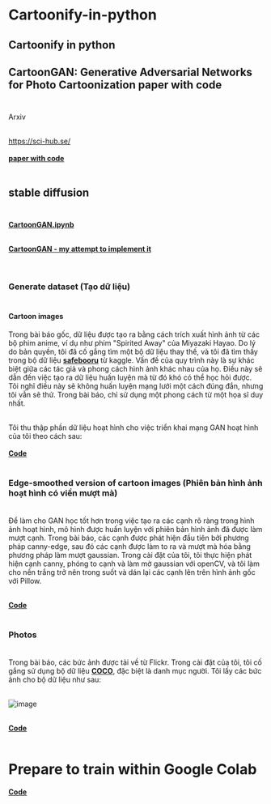 # Cartoonify-in-python
## Cartoonify in python

## CartoonGAN: Generative Adversarial Networks for Photo Cartoonization paper with code <br><br>
Arxiv<br><br>

https://sci-hub.se/<br><br>
[**paper with code**](https://paperswithcode.com/) <br><br>

## stable diffusion <br><br>
[**CartoonGAN.ipynb**](https://github.com/TobiasSunderdiek/cartoon-gan/blob/main/CartoonGAN.ipynb) <br><br>

[**CartoonGAN - my attempt to implement it**](https://tobiassunderdiek.github.io/cartoon-gan/#tc1_1) <br><br>

#

### Generate dataset (Tạo dữ liệu) <br><br>


#### Cartoon images

Trong bài báo gốc, dữ liệu được tạo ra bằng cách trích xuất hình ảnh từ các bộ phim anime, ví dụ như phim "Spirited Away" của Miyazaki Hayao. Do lý do bản quyền, tôi đã cố gắng tìm một bộ dữ liệu thay thế, và tôi đã tìm thấy trong bộ dữ liệu  [**safebooru**](https://www.kaggle.com/datasets/alamson/safebooru?resource=download)  từ kaggle. Vấn đề của quy trình này là sự khác biệt giữa các tác giả và phong cách hình ảnh khác nhau của họ. Điều này sẽ dẫn đến việc tạo ra dữ liệu huấn luyện mà từ đó khó có thể học hỏi được. Tôi nghĩ điều này sẽ không huấn luyện mạng lưới một cách đúng đắn, nhưng tôi vẫn sẽ thử. Trong bài báo, chỉ sử dụng một phong cách từ một họa sĩ duy nhất. <br><br>

Tôi thu thập phần dữ liệu hoạt hình cho việc triển khai mạng GAN hoạt hình của tôi theo cách sau: <br><br>
[**Code**](https://github.com/Experimenters1/Cartoonify-in-python/blob/main/Untitled1.ipynb) <br><br>

### 

### Edge-smoothed version of cartoon images (Phiên bản hình ảnh hoạt hình có viền mượt mà) <br><br>

Để làm cho GAN học tốt hơn trong việc tạo ra các cạnh rõ ràng trong hình ảnh hoạt hình, mô hình được huấn luyện với phiên bản hình ảnh đã được làm mượt cạnh. Trong bài báo, các cạnh được phát hiện đầu tiên bởi phương pháp canny-edge, sau đó các cạnh được làm to ra và mượt mà hóa bằng phương pháp làm mượt gaussian. Trong cài đặt của tôi, tôi thực hiện phát hiện cạnh canny, phóng to cạnh và làm mờ gaussian với openCV, và tôi làm cho nền trắng trở nên trong suốt và dán lại các cạnh lên trên hình ảnh gốc với Pillow.<br><br>

[**Code**](https://github.com/Experimenters1/Cartoonify-in-python/blob/main/test1.ipynb) <br><br>

### Photos <br><br>

Trong bài báo, các bức ảnh được tải về từ Flickr. Trong cài đặt của tôi, tôi cố gắng sử dụng bộ dữ liệu [**COCO**](https://github.com/Experimenters1/Cartoonify-in-python/blob/main/instances_train2017.ipynb), đặc biệt là danh mục người. Tôi lấy các bức ảnh cho bộ dữ liệu như sau: <br><br>

![image](https://github.com/Experimenters1/Cartoonify-in-python/assets/64000769/52ab20e2-22bc-4062-a7a3-251b7e894a0b) <br><br>


[**Code**](https://github.com/Experimenters1/Cartoonify-in-python/blob/main/test2.ipynb) <br><br>


# Prepare to train within Google Colab

[**Code**](https://github.com/Experimenters1/Cartoonify-in-python/blob/main/Last_file.ipynb) <br><br>
